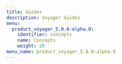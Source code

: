 ```yaml
---
title: Guides
description: Voyager Guides
menu:
  product_voyager_5.0.0-alpha.0:
    identifier: concepts
    name: Concepts
    weight: 20
menu_name: product_voyager_5.0.0-alpha.0
---
```

